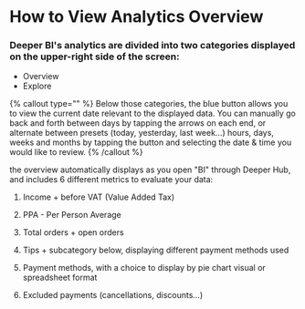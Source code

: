 # How to View Analytics Overview

### Deeper BI's analytics are divided into two categories displayed on the upper-right side of the screen: 
- Overview
- Explore

{% callout type="" %}
Below those categories, the blue button allows you to view the current date relevant to the displayed data. You can manually go back and forth between days by tapping the arrows on each end, or alternate between presets (today, yesterday, last week...) hours, days, weeks and months by tapping the button and selecting the date & time you would like to review. 
{% /callout %}

the overview automatically displays as you open "BI" through Deeper Hub, and includes 6 different metrics to evaluate your data:

1. Income + before VAT (Value Added Tax)
2. PPA - Per Person Average
3. Total orders + open orders
4. Tips +  subcategory below, displaying different payment methods used

5. Payment methods, with a choice to display by pie chart visual or spreadsheet format
6. Excluded payments (cancellations, discounts...)

